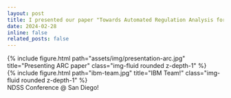 ```yaml
---
layout: post
title: I presented our paper "Towards Automated Regulation Analysis for Effective Privacy Compliance" at NDSS'24, San Diego!
date: 2024-02-28
inline: false
related_posts: false
---
```



<div class="row justify-content-sm-center">
    <div class="col-sm-8 mt-3 mt-md-0">
        {% include figure.html path="assets/img/presentation-arc.jpg" title="Presenting ARC paper" class="img-fluid rounded z-depth-1" %}
    </div>
    <div class="col-sm-4 mt-3 mt-md-0">
        {% include figure.html path="ibm-team.jpg" title="IBM Team!" class="img-fluid rounded z-depth-1" %}
    </div>
</div>
<div class="caption">
    NDSS Conference @ San Diego!
</div>